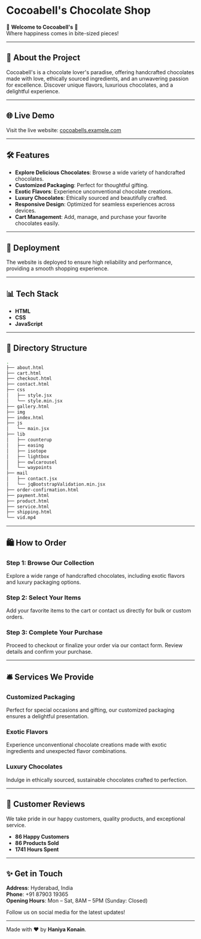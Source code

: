 # Cocoabell's Chocolate Shop

🍫 **Welcome to Cocoabell's** 🍫  
Where happiness comes in bite-sized pieces!

---

## 🌟 About the Project

Cocoabell's is a chocolate lover's paradise, offering handcrafted chocolates made with love, ethically sourced ingredients, and an unwavering passion for excellence. Discover unique flavors, luxurious chocolates, and a delightful experience.

---

## 🌐 Live Demo

Visit the live website: [cocoabells.example.com](https://cocoabells.example.com)

---

## 🛠️ Features

- **Explore Delicious Chocolates**: Browse a wide variety of handcrafted chocolates.
- **Customized Packaging**: Perfect for thoughtful gifting.
- **Exotic Flavors**: Experience unconventional chocolate creations.
- **Luxury Chocolates**: Ethically sourced and beautifully crafted.
- **Responsive Design**: Optimized for seamless experiences across devices.
- **Cart Management**: Add, manage, and purchase your favorite chocolates easily.

---

## 🚀 Deployment

The website is deployed to ensure high reliability and performance, providing a smooth shopping experience.

---

## 📊 Tech Stack

- **HTML**
- **CSS**
- **JavaScript**

---

## 📂 Directory Structure

```bash
.
├── about.html
├── cart.html
├── checkout.html
├── contact.html
├── css
│   ├── style.jsx
│   └── style.min.jsx
├── gallery.html
├── img
├── index.html
├── js
│   └── main.jsx
├── lib
│   ├── counterup
│   ├── easing
│   ├── isotope
│   ├── lightbox
│   ├── owlcarousel
│   └── waypoints
├── mail
│   ├── contact.jsx
│   └── jqBootstrapValidation.min.jsx
├── order-confirmation.html
├── payment.html
├── product.html
├── service.html
├── shipping.html
└── vid.mp4
```

---

## 🛍️ How to Order

### Step 1: Browse Our Collection
Explore a wide range of handcrafted chocolates, including exotic flavors and luxury packaging options.

### Step 2: Select Your Items
Add your favorite items to the cart or contact us directly for bulk or custom orders.

### Step 3: Complete Your Purchase
Proceed to checkout or finalize your order via our contact form. Review details and confirm your purchase.

---

## 🛎️ Services We Provide

### Customized Packaging
Perfect for special occasions and gifting, our customized packaging ensures a delightful presentation.

### Exotic Flavors
Experience unconventional chocolate creations made with exotic ingredients and unexpected flavor combinations.

### Luxury Chocolates
Indulge in ethically sourced, sustainable chocolates crafted to perfection.

---

## 🌟 Customer Reviews

We take pride in our happy customers, quality products, and exceptional service.

- **86 Happy Customers**
- **86 Products Sold**
- **1741 Hours Spent**

---

## ✨ Get in Touch

**Address**: Hyderabad, India  
**Phone**: +91 87903 19365  
**Opening Hours**: Mon – Sat, 8AM – 5PM (Sunday: Closed)

Follow us on social media for the latest updates!

---

Made with ❤️ by **Haniya Konain**.
